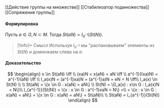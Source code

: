 [[Действие группы на множестве]]
[[Стабилизатор подмножества]]
[[Сопряжение группы]]
#### Формулировка
Пусть $a \in G, N \subset M$. Тогда $St(aN) = I_{a^{-1}}(St(N))$. 

>[!info]+ Смысл
>Используя $I_{a^{-1}}$ мы "распаковываем" элементы из $St(N)$ и домножаем слева на $a$. 
#### Доказательство
$$
\begin{align}
	x \in St(aN) \iff \\
	(xa)N = x(aN) = aN \iff \\
	a^{-1}((xa)N) = a^{-1}(aN) \iff \\
	I_a(x)N = (a^{-1}xa)N = (a^{-1}a)N = eN = N \iff\\
	I_a(x) \in St(N) \\
	\\
	St(aN) = \{x \in G : x(aN) = aN\} \\
	St(N) = \{I_a(x) : x\in G : I_a(x)N = N\}\\
	I_{a^{-1}}(St(N)) = \{x : x \in G : a^{-1}xaN = N\} =\\
	= \{x : x \in G : x(aN) = aN\} = \{x \in G : x(aN) = aN\} = St(aN)\\
	\\
	St(aN) = I_{a^{-1}}(St(N))
\end{align}
$$





